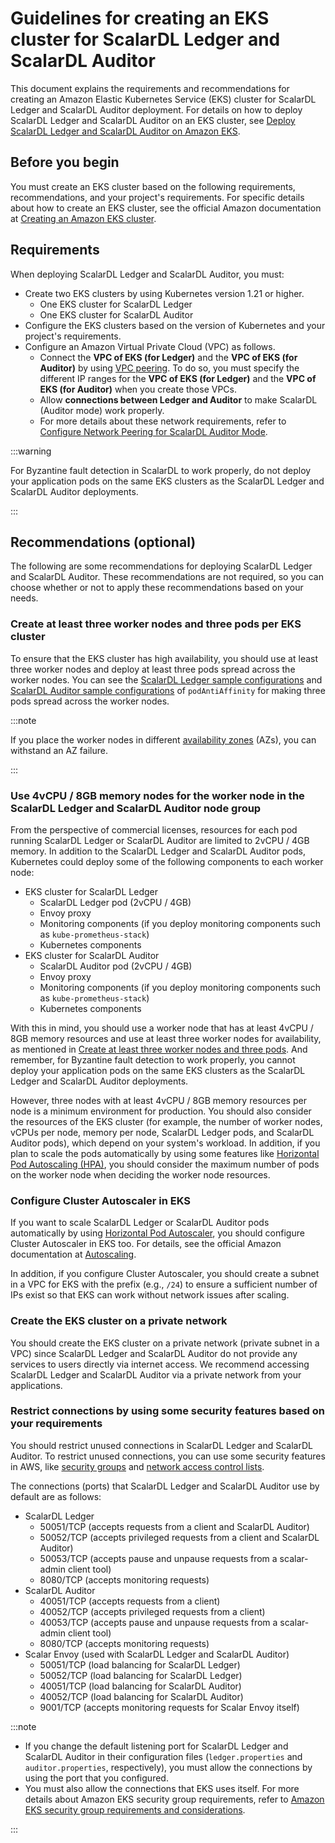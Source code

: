 # Guidelines for creating an EKS cluster for ScalarDL Ledger and ScalarDL Auditor

This document explains the requirements and recommendations for creating an Amazon Elastic Kubernetes Service (EKS) cluster for ScalarDL Ledger and ScalarDL Auditor deployment. For details on how to deploy ScalarDL Ledger and ScalarDL Auditor on an EKS cluster, see [Deploy ScalarDL Ledger and ScalarDL Auditor on Amazon EKS](./ManualDeploymentGuideScalarDLAuditorOnEKS.md).

## Before you begin

You must create an EKS cluster based on the following requirements, recommendations, and your project's requirements. For specific details about how to create an EKS cluster, see the official Amazon documentation at [Creating an Amazon EKS cluster](https://docs.aws.amazon.com/eks/latest/userguide/create-cluster.html).

## Requirements

When deploying ScalarDL Ledger and ScalarDL Auditor, you must:

* Create two EKS clusters by using Kubernetes version 1.21 or higher.
    * One EKS cluster for ScalarDL Ledger
    * One EKS cluster for ScalarDL Auditor
* Configure the EKS clusters based on the version of Kubernetes and your project's requirements.
* Configure an Amazon Virtual Private Cloud (VPC) as follows.
    * Connect the **VPC of EKS (for Ledger)** and the **VPC of EKS (for Auditor)** by using [VPC peering](https://docs.aws.amazon.com/vpc/latest/peering/what-is-vpc-peering.html). To do so, you must specify the different IP ranges for the **VPC of EKS (for Ledger)** and the **VPC of EKS (for Auditor)** when you create those VPCs.
    * Allow **connections between Ledger and Auditor** to make ScalarDL (Auditor mode) work properly.
    * For more details about these network requirements, refer to [Configure Network Peering for ScalarDL Auditor Mode](./NetworkPeeringForScalarDLAuditor.md).

:::warning

For Byzantine fault detection in ScalarDL to work properly, do not deploy your application pods on the same EKS clusters as the ScalarDL Ledger and ScalarDL Auditor deployments.

:::

## Recommendations (optional)

The following are some recommendations for deploying ScalarDL Ledger and ScalarDL Auditor. These recommendations are not required, so you can choose whether or not to apply these recommendations based on your needs.

### Create at least three worker nodes and three pods per EKS cluster

To ensure that the EKS cluster has high availability, you should use at least three worker nodes and deploy at least three pods spread across the worker nodes. You can see the [ScalarDL Ledger sample configurations](../conf/scalardl-custom-values.yaml) and [ScalarDL Auditor sample configurations](../conf/scalardl-audit-custom-values.yaml) of `podAntiAffinity` for making three pods spread across the worker nodes.

:::note

If you place the worker nodes in different [availability zones](https://docs.aws.amazon.com/AWSEC2/latest/UserGuide/using-regions-availability-zones.html) (AZs), you can withstand an AZ failure.

:::

### Use 4vCPU / 8GB memory nodes for the worker node in the ScalarDL Ledger and ScalarDL Auditor node group

From the perspective of commercial licenses, resources for each pod running ScalarDL Ledger or ScalarDL Auditor are limited to 2vCPU / 4GB memory. In addition to the ScalarDL Ledger and ScalarDL Auditor pods, Kubernetes could deploy some of the following components to each worker node:

* EKS cluster for ScalarDL Ledger
  * ScalarDL Ledger pod (2vCPU / 4GB)
  * Envoy proxy
  * Monitoring components (if you deploy monitoring components such as `kube-prometheus-stack`)
  * Kubernetes components
* EKS cluster for ScalarDL Auditor
  * ScalarDL Auditor pod (2vCPU / 4GB)
  * Envoy proxy
  * Monitoring components (if you deploy monitoring components such as `kube-prometheus-stack`)
  * Kubernetes components

With this in mind, you should use a worker node that has at least 4vCPU / 8GB memory resources and use at least three worker nodes for availability, as mentioned in [Create at least three worker nodes and three pods](#create-at-least-three-worker-nodes-and-three-pods-per-eks-cluster). And remember, for Byzantine fault detection to work properly, you cannot deploy your application pods on the same EKS clusters as the ScalarDL Ledger and ScalarDL Auditor deployments.

However, three nodes with at least 4vCPU / 8GB memory resources per node is a minimum environment for production. You should also consider the resources of the EKS cluster (for example, the number of worker nodes, vCPUs per node, memory per node, ScalarDL Ledger pods, and ScalarDL Auditor pods), which depend on your system's workload. In addition, if you plan to scale the pods automatically by using some features like [Horizontal Pod Autoscaling (HPA)](https://kubernetes.io/docs/tasks/run-application/horizontal-pod-autoscale/), you should consider the maximum number of pods on the worker node when deciding the worker node resources.

### Configure Cluster Autoscaler in EKS

If you want to scale ScalarDL Ledger or ScalarDL Auditor pods automatically by using [Horizontal Pod Autoscaler](https://docs.aws.amazon.com/eks/latest/userguide/horizontal-pod-autoscaler.html), you should configure Cluster Autoscaler in EKS too. For details, see the official Amazon documentation at [Autoscaling](https://docs.aws.amazon.com/eks/latest/userguide/autoscaling.html#cluster-autoscaler).

In addition, if you configure Cluster Autoscaler, you should create a subnet in a VPC for EKS with the prefix (e.g., `/24`) to ensure a sufficient number of IPs exist so that EKS can work without network issues after scaling.

### Create the EKS cluster on a private network

You should create the EKS cluster on a private network (private subnet in a VPC) since ScalarDL Ledger and ScalarDL Auditor do not provide any services to users directly via internet access. We recommend accessing ScalarDL Ledger and ScalarDL Auditor via a private network from your applications.

### Restrict connections by using some security features based on your requirements

You should restrict unused connections in ScalarDL Ledger and ScalarDL Auditor. To restrict unused connections, you can use some security features in AWS, like [security groups](https://docs.aws.amazon.com/vpc/latest/userguide/VPC_SecurityGroups.html) and [network access control lists](https://docs.aws.amazon.com/vpc/latest/userguide/vpc-network-acls.html).

The connections (ports) that ScalarDL Ledger and ScalarDL Auditor use by default are as follows:

* ScalarDL Ledger
    * 50051/TCP (accepts requests from a client and ScalarDL Auditor)
    * 50052/TCP (accepts privileged requests from a client and ScalarDL Auditor)
    * 50053/TCP (accepts pause and unpause requests from a scalar-admin client tool)
    * 8080/TCP (accepts monitoring requests)
* ScalarDL Auditor
    * 40051/TCP (accepts requests from a client)
    * 40052/TCP (accepts privileged requests from a client)
    * 40053/TCP (accepts pause and unpause requests from a scalar-admin client tool)
    * 8080/TCP (accepts monitoring requests)
* Scalar Envoy (used with ScalarDL Ledger and ScalarDL Auditor)
    * 50051/TCP (load balancing for ScalarDL Ledger)
    * 50052/TCP (load balancing for ScalarDL Ledger)
    * 40051/TCP (load balancing for ScalarDL Auditor)
    * 40052/TCP (load balancing for ScalarDL Auditor)
    * 9001/TCP (accepts monitoring requests for Scalar Envoy itself)

:::note

- If you change the default listening port for ScalarDL Ledger and ScalarDL Auditor in their configuration files (`ledger.properties` and `auditor.properties`, respectively), you must allow the connections by using the port that you configured.
- You must also allow the connections that EKS uses itself. For more details about Amazon EKS security group requirements, refer to [Amazon EKS security group requirements and considerations](https://docs.aws.amazon.com/eks/latest/userguide/sec-group-reqs.html).

:::
